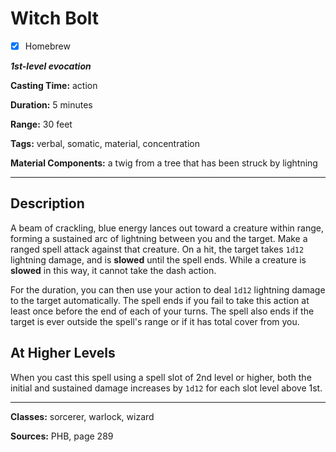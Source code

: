 # Witch Bolt

- [x] Homebrew

***1st-level evocation***

**Casting Time:** action

**Duration:** 5 minutes

**Range:** 30 feet

**Tags:** verbal, somatic, material, concentration

**Material Components:** a twig from a tree that has been struck by lightning

---

## Description
A beam of crackling, blue energy lances out toward a creature within range, forming a sustained arc of lightning between you and the target.
Make a ranged spell attack against that creature.
On a hit, the target takes `1d12` lightning damage, and is **slowed** until the spell ends.
While a creature is **slowed** in this way, it cannot take the dash action.

For the duration, you can then use your action to deal `1d12` lightning damage to the target automatically.
The spell ends if you fail to take this action at least once before the end of each of your turns.
The spell also ends if the target is ever outside the spell's range or if it has total cover from you.

## At Higher Levels
When you cast this spell using a spell slot of 2nd level or higher, both the initial and sustained damage increases by `1d12` for each slot level above 1st.

---

**Classes:** sorcerer, warlock, wizard

**Sources:** PHB, page 289
